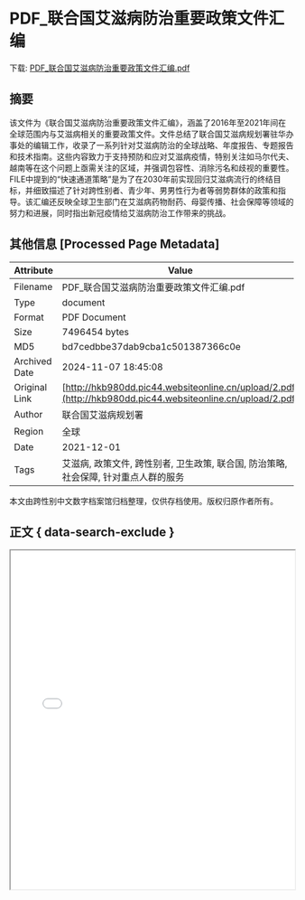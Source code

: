 # PDF_联合国艾滋病防治重要政策文件汇编

<!-- tcd_download_link -->
下载: <a href="PDF_联合国艾滋病防治重要政策文件汇编.pdf" download>PDF_联合国艾滋病防治重要政策文件汇编.pdf</a>
<!-- tcd_download_link_end -->

## 摘要

<!-- tcd_abstract -->
该文件为《联合国艾滋病防治重要政策文件汇编》，涵盖了2016年至2021年间在全球范围内与艾滋病相关的重要政策文件。文件总结了联合国艾滋病规划署驻华办事处的编辑工作，收录了一系列针对艾滋病防治的全球战略、年度报告、专题报告和技术指南。这些内容致力于支持预防和应对艾滋病疫情，特别关注如马尔代夫、越南等在这个问题上亟需关注的区域，并强调包容性、消除污名和歧视的重要性。FILE中提到的“快速通道策略”是为了在2030年前实现回归艾滋病流行的终结目标，并细致描述了针对跨性别者、青少年、男男性行为者等弱势群体的政策和指导。该汇编还反映全球卫生部门在艾滋病药物耐药、母婴传播、社会保障等领域的努力和进展，同时指出新冠疫情给艾滋病防治工作带来的挑战。

<!-- tcd_abstract_end -->

## 其他信息 [Processed Page Metadata]

| Attribute       | Value                                  |
|-----------------|----------------------------------------|
| Filename        | PDF_联合国艾滋病防治重要政策文件汇编.pdf                             |
| Type            | document                                 |
| Format          | PDF Document                               |
| Size            | 7496454 bytes                           |
| MD5             | bd7cedbbe37dab9cba1c501387366c0e                                  |
| Archived Date   | 2024-11-07 18:45:08                             |
| Original Link   | [http://hkb980dd.pic44.websiteonline.cn/upload/2.pdf](http://hkb980dd.pic44.websiteonline.cn/upload/2.pdf)                         |
| Author          | 联合国艾滋病规划署                               |
| Region          | 全球                               |
| Date            | 2021-12-01                                 |
| Tags            | 艾滋病, 政策文件, 跨性别者, 卫生政策, 联合国, 防治策略, 社会保障, 针对重点人群的服务                                 |

本文由跨性别中文数字档案馆归档整理，仅供存档使用。版权归原作者所有。


## 正文 { data-search-exclude }

<!-- tcd_main_text -->
<iframe src="../PDF_联合国艾滋病防治重要政策文件汇编.pdf" width="100%" height="600px">
    <p>无法显示PDF，请下载查看。</p>
</iframe>
<!-- tcd_main_text_end -->

